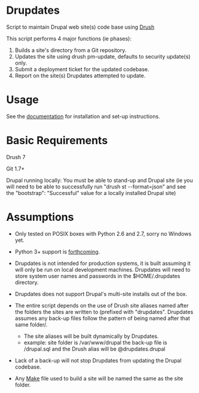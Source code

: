 Drupdates
===========
Script to maintain Drupal web site(s) code base using [Drush](http://www.drush.org)

This script performs 4 major functions (ie phases):

1. Builds a site's directory from a Git repository.
2. Updates the site using drush pm-update, defaults to security update(s) only.
3. Submit a deployment ticket for the updated codebase.
4. Report on the site(s) Drupdates attempted to update.

Usage
============

See the [documentation](docs/index.md) for installation and set-up instructions.

Basic Requirements
============
Drush 7

Git 1.7+

Drupal running locally: You must be able to stand-up and Drupal site (ie you
will need to be able to successfully run "drush st --format=json" and
see the "bootstrap": "Successful" value for a locally installed Drupal site)

Assumptions
===========

- Only tested on POSIX boxes with Python 2.6 and 2.7, sorry no Windows yet.

- Python 3+ support is [forthcoming](https://github.com/jalama/drupdates/issues/15).

- Drupdates is not intended for production systems, it is built assuming it
will only be run on local development machines.  Drupdates will need to store
system user names and passwords in the $HOME/.drupdates directory.

- Drupdates does not support Drupal's multi-site installs out of the box.

- The entire script depends on the use of Drush site aliases named after the
folders the sites are written to (prefixed with "drupdates".  Drupdates assumes
any back-up files follow the pattern of being named after that same
folder/<site alias>.
  - The site aliases will be built dynamically by Drupdates.
  - example: site folder is /var/www/drupal the back-up file is
<backports dir>/drupal.sql and the Drush alias will be @drupdates.drupal

- Lack of a back-up will not stop Drupdates from updating the Drupal codebase.

- Any [Make](docs/make.md) file used to build a site will be named the same as the site folder.

